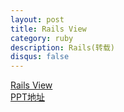 ```yaml
---
layout: post
title: Rails View
category: ruby
description: Rails(转载)
disqus: false
---
```


[Rails View](http://blog.xdite.net/posts/2013/10/31/maintainable-rails-view-1)   
[PPT地址](https://speakerdeck.com/xdite/maintainable-rails-view)
